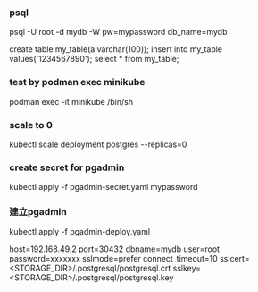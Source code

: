 ### psql
psql -U root -d mydb -W
pw=mypassword
db_name=mydb

create table my_table(a varchar(100));
insert into my_table values('1234567890');
select * from my_table;

### test by podman exec minikube
podman exec -it minikube /bin/sh

### scale to 0
kubectl scale deployment postgres --replicas=0

### create secret for pgadmin
kubectl apply -f pgadmin-secret.yaml
mypassword

### 建立pgadmin
kubectl apply -f pgadmin-deploy.yaml


host=192.168.49.2 port=30432 dbname=mydb user=root password=xxxxxxx sslmode=prefer connect_timeout=10 sslcert=<STORAGE_DIR>/.postgresql/postgresql.crt sslkey=<STORAGE_DIR>/.postgresql/postgresql.key
